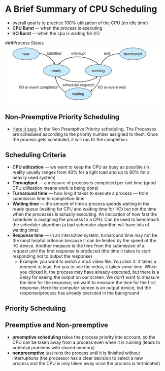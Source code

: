 # A Brief Summary of CPU Scheduling
* overall goal is to practice 100% utilization of the CPU (no idle time)
* **CPU Burst** -- when the process is executing
* **I/O Burst** -- when the cpu is waiting for I/O

###Process States
![](./clip/process_states.png)

## Non-Preemptive Priority Scheduling
* [Here it says](https://www.javatpoint.com/os-non-preemptive-priority-scheduling), In the Non Preemptive Priority scheduling, The Processes are scheduled according to the priority number assigned to them. Once the process gets scheduled, it will run till the completion. 

## Scheduling Criteria
* **CPU utilization** — we want to keep the CPU as busy as possible (in reality usually ranges from 40% for a light load and up to 90% for a heavily used system)
* **Throughput** — a measure of processes completed per unit time (good CPU utilization means work is being done)
* **Turnaround time** — how long it takes to execute a process — from submission time to completion time
* **Waiting time** — the amount of time a process spends waiting in the ready queue (waiting for CPU and waiting time for I/O) but not the time when the processes is actually executing. An indication of how fast the scheduler is assigning the process to a CPU. Can be used to benchmark the scheduler algorithm (a bad scheduler algorithm will have lots of waiting time)
* **Response time** — in an interactive system, turnaround time may not be the most helpful criterion because it can be limited by the speed of the I/O device. Another measure is the time from the submission of a request until the first response is produced (the time it takes to start responding not to output the response)
	* Example: you want to watch a mp4 video file. You click it. It takes a moment to load. For you to see the video, it takes some time. When you clicked it, the process may have already executed, but there is a delay for seeing the output on our screen. We don’t want to measure the time for the response, we want to measure the time for the first response. Here the computer screen is an output device, but the response/process has already executed in the background

## Priority Scheduling

## Preemptive and Non-preemptive
* **preemptive scheduling** takes the process priority into account, so the CPU can be taken away from a process even when it is running (leads to potential problems with shared memory)
* **nonpreemptive** just runs the process until it is finished without interruptions (the processor has a clear decision to select a new process and the CPU is only taken away once the process is terminated)

